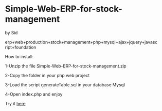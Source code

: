 Simple-Web-ERP-for-stock-management
===================================
by Sid 

erp+web+production+stock+management+php+mysql+ajax+jquery+javascript+foundation

How to install:

1-Unzip the file Simple-Web-ERP-for-stock-management.zip

2-Copy the folder in  your php web project

3-Load the script generateTable.sql in your database Mysql

4-Open index.php and enjoy

Try it <a target="blank"  href="http://berraf.info/nostradamus/">here</a> 
